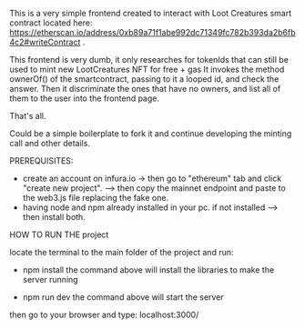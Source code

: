 This is a very simple frontend created to interact with Loot Creatures smart contract located here: https://etherscan.io/address/0xb89a71f1abe992dc71349fc782b393da2b6fb4c2#writeContract .

This frontend is very dumb, it only researches for tokenIds that can still be used to mint new LootCreatures NFT for free + gas
It invokes the method ownerOf() of the smartcontract, passing to it a looped id, and check the answer.
Then it discriminate the ones that have no owners, and list all of them to the user into the frontend page.

That's all.

Could be a simple boilerplate to fork it and continue developing the minting call and other details.


PREREQUISITES:
- create an account on infura.io -> then go to "ethereum" tab and click "create new project". --> then copy the mainnet endpoint and paste to the web3.js file replacing the fake one.
- having node and npm already installed in your pc. if not installed --> then install both.

HOW TO RUN THE project

locate the terminal to the main folder of the project and run:

- npm install
the command above will install the libraries to make the server running

- npm run dev
the command above will start the server

then go to your browser and type:
localhost:3000/
